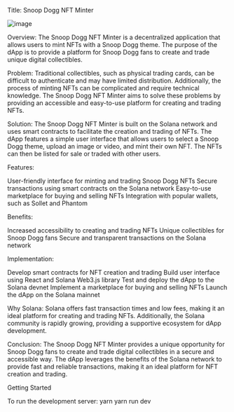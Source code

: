 Title: Snoop Dogg NFT Minter

![image](https://user-images.githubusercontent.com/70442500/222992806-50a2e858-b7ea-4f09-b11f-0b16be4febe7.png)

Overview: The Snoop Dogg NFT Minter is a decentralized application that allows users to mint NFTs with a Snoop Dogg theme. The purpose of the dApp is to provide a platform for Snoop Dogg fans to create and trade unique digital collectibles.

Problem: Traditional collectibles, such as physical trading cards, can be difficult to authenticate and may have limited distribution. Additionally, the process of minting NFTs can be complicated and require technical knowledge. The Snoop Dogg NFT Minter aims to solve these problems by providing an accessible and easy-to-use platform for creating and trading NFTs.

Solution: The Snoop Dogg NFT Minter is built on the Solana network and uses smart contracts to facilitate the creation and trading of NFTs. The dApp features a simple user interface that allows users to select a Snoop Dogg theme, upload an image or video, and mint their own NFT. The NFTs can then be listed for sale or traded with other users.

Features:

User-friendly interface for minting and trading Snoop Dogg NFTs
Secure transactions using smart contracts on the Solana network
Easy-to-use marketplace for buying and selling NFTs
Integration with popular wallets, such as Sollet and Phantom

Benefits:

Increased accessibility to creating and trading NFTs
Unique collectibles for Snoop Dogg fans
Secure and transparent transactions on the Solana network

Implementation:

Develop smart contracts for NFT creation and trading
Build user interface using React and Solana Web3.js library
Test and deploy the dApp to the Solana devnet
Implement a marketplace for buying and selling NFTs
Launch the dApp on the Solana mainnet

Why Solana:
Solana offers fast transaction times and low fees, making it an ideal platform for creating and trading NFTs. Additionally, the Solana community is rapidly growing, providing a supportive ecosystem for dApp development.

Conclusion:
The Snoop Dogg NFT Minter provides a unique opportunity for Snoop Dogg fans to create and trade digital collectibles in a secure and accessible way. The dApp leverages the benefits of the Solana network to provide fast and reliable transactions, making it an ideal platform for NFT creation and trading.

Getting Started

To run the development server:
yarn
yarn run dev
